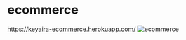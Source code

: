 # ecommerce
https://keyaira-ecommerce.herokuapp.com/
![ecommerce](https://user-images.githubusercontent.com/55303243/166391088-bcbf20c0-d7b7-4e90-9872-2ba16c342daa.png)
